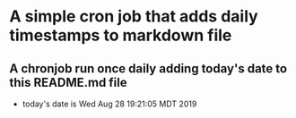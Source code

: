 A simple cron job that adds daily timestamps to markdown file
============================================================
## A chronjob run once daily adding today's date to this README.md file
* today's date is Wed Aug 28 19:21:05 MDT 2019
